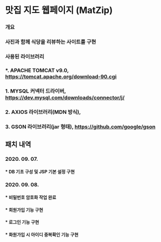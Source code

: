 ﻿# 맛집 지도 웹페이지 (MatZip)
### 개요
### 사진과 함께 식당을 리뷰하는 사이트를 구현
 
### 사용된 라이브러리
### *. APACHE TOMCAT v9.0, https://tomcat.apache.org/download-90.cgi
### 1. MYSQL 커넥터 드라이버, https://dev.mysql.com/downloads/connector/j/
### 2. AXIOS 라이브러리(MDN 방식), <script src="https://cdn.jsdelivr.net/npm/axios/dist/axios.min.js"></script>
### 3. GSON 라이브러리(jar 형태), https://github.com/google/gson
 
 
## 패치 내역
### 2020. 09. 07.
#### * DB 기초 구성 및 JSP 기본 설정 구현

### 2020. 09. 08.
#### * 비밀번호 암호화 작업 완료
#### * 회원가입 기능 구현
#### * 로그인 기능 구현
#### * 화원가입 시 아이디 중복확인 기능 구현